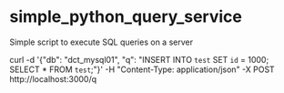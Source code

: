 # simple_python_query_service
Simple script to execute SQL queries on a server

curl -d '{"db": "dct_mysql01", "q": "INSERT INTO `test` SET `id` = 1000; SELECT * FROM `test`;"}' -H "Content-Type: application/json" -X POST http://localhost:3000/q
